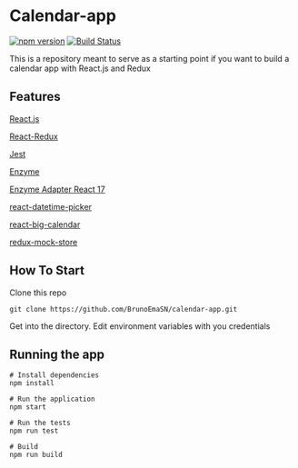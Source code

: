 # Calendar-app

[![npm version](https://img.shields.io/npm/v/express-validator.svg)]()
[![Build Status](https://img.shields.io/travis/express-validator/express-validator.svg)]()

This is a repository meant to serve as a starting point if you want to build a calendar app with React.js and Redux

## Features

[React.js](https://es.reactjs.org/tutorial/tutorial.html)

[React-Redux](https://react-redux.js.org/introduction/getting-started)

[Jest](https://jestjs.io/docs/getting-started)

[Enzyme](https://www.npmjs.com/package/enzyme)

[Enzyme Adapter React 17](https://github.com/wojtekmaj/enzyme-adapter-react-17)

[react-datetime-picker](https://www.npmjs.com/package/react-datetime-picker)

[react-big-calendar](https://www.npmjs.com/package/react-big-calendar)

[redux-mock-store](https://www.npmjs.com/package/redux-mock-store)

## How To Start

Clone this repo
``` shell
git clone https://github.com/BrunoEmaSN/calendar-app.git
```

Get into the directory. Edit  environment variables with you credentials

## Running the app

```shell
# Install dependencies
npm install

# Run the application
npm start

# Run the tests
npm run test

# Build
npm run build
```